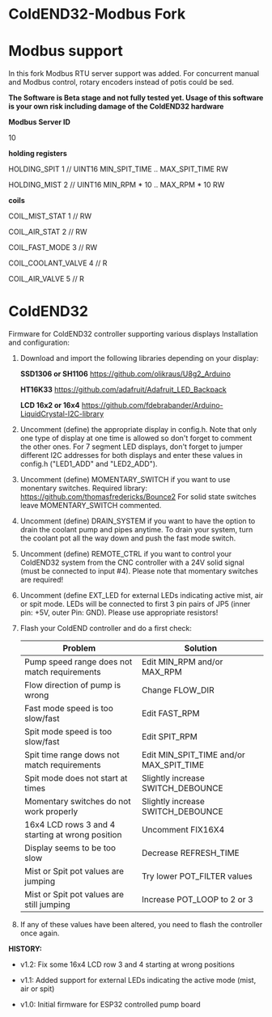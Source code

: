 # ColdEND32-Modbus Fork

# Modbus support
In this fork Modbus RTU server support was added. For concurrent manual and Modbus control, rotary encoders instead of potis could be sed.

**The Software is Beta stage and not fully tested yet. Usage of this software is your own risk including damage of the ColdEND32 hardware**

**Modbus Server ID**

10

**holding registers**

HOLDING_SPIT  1       // UINT16  MIN_SPIT_TIME .. MAX_SPIT_TIME   RW

HOLDING_MIST  2       // UINT16  MIN_RPM * 10 .. MAX_RPM * 10     RW


**coils**

COIL_MIST_STAT     1   // RW

COIL_AIR_STAT      2   // RW

COIL_FAST_MODE     3   // RW

COIL_COOLANT_VALVE 4   // R

COIL_AIR_VALVE     5   // R


# ColdEND32
Firmware for ColdEND32 controller supporting various displays
Installation and configuration:

1) Download and import the following libraries depending on your display:

   **SSD1306 or SH1106**
   https://github.com/olikraus/U8g2_Arduino

   **HT16K33**
   https://github.com/adafruit/Adafruit_LED_Backpack

   **LCD 16x2 or 16x4**
   https://github.com/fdebrabander/Arduino-LiquidCrystal-I2C-library

2) Uncomment (define) the appropriate display in config.h. Note that only one type of
   display at one time is allowed so don't forget to comment the other ones.
   For 7 segment LED displays, don't forget to jumper different I2C addresses for both
   displays and enter these values in config.h ("LED1_ADD" and "LED2_ADD").

3) Uncomment (define) MOMENTARY_SWITCH if you want to use monentary switches.
   Required library: https://github.com/thomasfredericks/Bounce2
   For solid state switches leave MOMENTARY_SWITCH commented.

4) Uncomment (define) DRAIN_SYSTEM if you want to have the option to drain the coolant
   pump and pipes anytime. To drain your system, turn the coolant pot all the way down
   and push the fast mode switch.

5) Uncomment (define) REMOTE_CTRL if you want to control your ColdEND32 system from the
   CNC controller with a 24V solid signal (must be connected to input #4). Please note
   that momentary switches are required!

6) Uncomment (define EXT_LED for external LEDs indicating active mist, air or spit mode.
   LEDs will be connected to first 3 pin pairs of JP5 (inner pin: +5V, outer Pin: GND).
   Please use appropriate resistors!

7) Flash your ColdEND controller and do a first check:

   Problem                                           | Solution
   --------------------------------------------------|-----------
   Pump speed range does not match requirements      | Edit MIN_RPM and/or MAX_RPM
   Flow direction of pump is wrong                   | Change FLOW_DIR
   Fast mode speed is too slow/fast                  | Edit FAST_RPM
   Spit mode speed is too slow/fast                  | Edit SPIT_RPM
   Spit time range dows not match requirements       | Edit MIN_SPIT_TIME and/or MAX_SPIT_TIME
   Spit mode does not start at times                 | Slightly increase SWITCH_DEBOUNCE
   Momentary switches do not work properly           | Slightly increase SWITCH_DEBOUNCE
   16x4 LCD rows 3 and 4 starting at wrong position  | Uncomment FIX16X4
   Display seems to be too slow                      | Decrease REFRESH_TIME
   Mist or Spit pot values are jumping               | Try lower POT_FILTER values
   Mist or Spit pot values are still jumping         | Increase POT_LOOP to 2 or 3

8) If any of these values have been altered, you need to flash the controller once again.


**HISTORY:**

- v1.2: Fix some 16x4 LCD row 3 and 4 starting at wrong positions

- v1.1: Added support for external LEDs indicating the active mode (mist, air or spit)

- v1.0: Initial firmware for ESP32 controlled pump board
